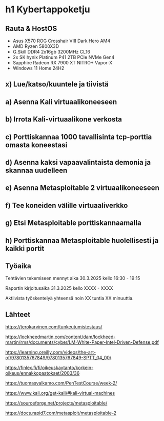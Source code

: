 # h1 Kybertappoketju

## Rauta & HostOS

- Asus X570 ROG Crosshair VIII Dark Hero AM4
- AMD Ryzen 5800X3D
- G.Skill DDR4 2x16gb 3200MHz CL16
- 2x SK hynix Platinum P41 2TB PCIe NVMe Gen4
- Sapphire Radeon RX 7900 XT NITRO+ Vapor-X
- Windows 11 Home 24H2

## x) Lue/katso/kuuntele ja tiivistä

## a) Asenna Kali virtuaalikoneeseen

## b) Irrota Kali-virtuaalikone verkosta

## c) Porttiskannaa 1000 tavallisinta tcp-porttia omasta koneestasi

## d) Asenna kaksi vapaavalintaista demonia ja skannaa uudelleen

## e) Asenna Metasploitable 2 virtuaalikoneeseen

## f) Tee koneiden välille virtuaaliverkko

## g) Etsi Metasploitable porttiskannaamalla

## h) Porttiskannaa Metasploitable huolellisesti ja kaikki portit


## Työaika
Tehtävien tekemiseen mennyt aika 30.3.2025 kello 16:30 - 19:15

Raportin kirjoitusaika 31.3.2025 kello XXXX - XXXX

Aktiivista työskentelyä yhteensä noin XX tuntia XX minuuttia.

## Lähteet
https://terokarvinen.com/tunkeutumistestaus/

https://lockheedmartin.com/content/dam/lockheed-martin/rms/documents/cyber/LM-White-Paper-Intel-Driven-Defense.pdf

https://learning.oreilly.com/videos/the-art-of/9780135767849/9780135767849-SPTT_04_00/

https://finlex.fi/fi/oikeuskaytanto/korkein-oikeus/ennakkopaatokset/2003/36

https://tuomasvalkamo.com/PenTestCourse/week-2/

https://www.kali.org/get-kali/#kali-virtual-machines

https://sourceforge.net/projects/metasploitable/

https://docs.rapid7.com/metasploit/metasploitable-2

